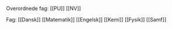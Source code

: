 Overordnede fag:
[[PU]]
[[NV]]

Fag:
[[Dansk]]
[[Matematik]]
[[Engelsk]]
[[Kemi]]
[[Fysik]]
[[Samf]]

